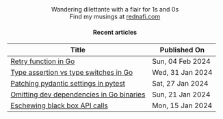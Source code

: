 <div align="center">
Wandering dilettante with a flair for 1s and 0s <br>
Find my musings at <a href="https://rednafi.com/" rel="me">rednafi.com</a>
<div>

#### Recent articles

| Title | Published On |
| ----- | ------------ |
| [Retry function in Go](https://rednafi.com/go/retry_function/) | Sun, 04 Feb 2024 |
| [Type assertion vs type switches in Go](https://rednafi.com/go/type_assertion_vs_type_switches/) | Wed, 31 Jan 2024 |
| [Patching pydantic settings in pytest](https://rednafi.com/python/patch_pydantic_settings_in_pytest/) | Sat, 27 Jan 2024 |
| [Omitting dev dependencies in Go binaries](https://rednafi.com/go/omit_dev_dependencies_in_binaries/) | Sun, 21 Jan 2024 |
| [Eschewing black box API calls](https://rednafi.com/misc/eschewing_black_box_api_calls/) | Mon, 15 Jan 2024 |
